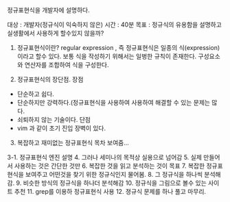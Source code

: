 

정규표현식을 개발자에 설명하다.

대상 : 개발자(정규식이 익숙하지 않은)
시간 : 40분
목표 : 정규식의 유용함을 설명하고 실생활에서 사용하게 할수있지 않을까?



1. 정규표현식이란?
regular expression , 즉 정규표현식은 일종의 식(expression)이라고 할수 있다.
보통 식을 작성하기 위해서는 일벙한 규칙이 존재한다.
구성요소와 연산자를 조합하여 식을 구성한다.

2. 정규표현식의 장단점.
장점
- 단순하고 쉽다.
- 단순하지만 강력하다.(정규표현식을 사용하여 사용하여 해결할 수 있는 문제는 많다.
- 쇠퇴하지 않는 기술이다.
단점
- vim 과 같이 초기 진입 장벽이 있다.

3. 복잡하고 재미없는 정규표현식 목차 보여줌...


3-1. 정규표현식 엔진 설명
4. 그러나 세미나의 목적상 실용으로 넘어감
5. 실제 만들어서 사용하는 것은 간단한 것만
6. 복잡한 것을 읽고 분석하는 것이 목표
7. 복잡한 정규표현식을 보여주고 어떤것을 찾기 위한 정규식인지 물어봄.
8. 그 정규식을 하나씩 분석해감.
9. 비슷한 방식의 정규식을 하나더 분석해감
10. 정규식을 그림으로 볼수 있는 사이트 추천
11. grep를 이용하 정규표현식 사용
12. 졍규식 문제를 하나 풀고 마무리.
